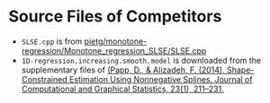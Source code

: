 # Source Files of Competitors

- `SLSE.cpp` is from [pietg/monotone-regression/Monotone_regression_SLSE/SLSE.cpp](https://github.com/pietg/monotone-regression/blob/66c8355dd17117c36b423b35a20404dd8a76f63e/Monotone_regression_SLSE/SLSE.cpp)
- `1D-regression.increasing.smooth.model` is downloaded from the supplementary files of [(Papp, D., & Alizadeh, F. (2014). Shape-Constrained Estimation Using Nonnegative Splines. Journal of Computational and Graphical Statistics, 23(1), 211–231.](https://doi.org/10.1080/10618600.2012.707343)